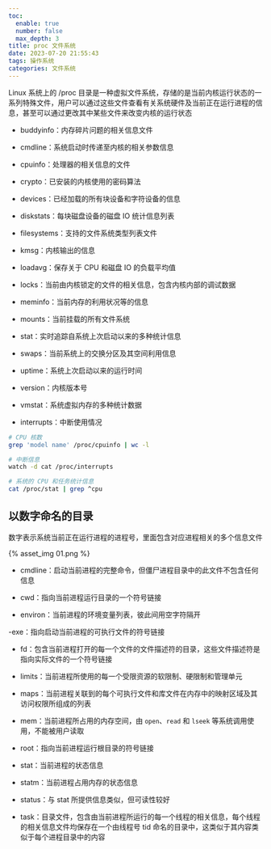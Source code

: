 ```yaml
---
toc:
  enable: true
  number: false
  max_depth: 3
title: proc 文件系统
date: 2023-07-20 21:55:43
tags: 操作系统
categories: 文件系统
---
```


Linux 系统上的 /proc 目录是一种虚拟文件系统，存储的是当前内核运行状态的一系列特殊文件，用户可以通过这些文件查看有关系统硬件及当前正在运行进程的信息，甚至可以通过更改其中某些文件来改变内核的运行状态

- buddyinfo：内存碎片问题的相关信息文件

- cmdline：系统启动时传递至内核的相关参数信息

- cpuinfo：处理器的相关信息的文件

- crypto：已安装的内核使用的密码算法

- devices：已经加载的所有块设备和字符设备的信息

- diskstats：每块磁盘设备的磁盘 IO 统计信息列表

- filesystems：支持的文件系统类型列表文件

- kmsg：内核输出的信息

- loadavg：保存关于 CPU 和磁盘 IO 的负载平均值

- locks：当前由内核锁定的文件的相关信息，包含内核内部的调试数据

- meminfo：当前内存的利用状况等的信息

- mounts：当前挂载的所有文件系统

- stat：实时追踪自系统上次启动以来的多种统计信息

- swaps：当前系统上的交换分区及其空间利用信息

- uptime：系统上次启动以来的运行时间

- version：内核版本号

- vmstat：系统虚拟内存的多种统计数据

- interrupts：中断使用情况

```sh
# CPU 核数
grep 'model name' /proc/cpuinfo | wc -l

# 中断信息
watch -d cat /proc/interrupts

# 系统的 CPU 和任务统计信息
cat /proc/stat | grep ^cpu
```

## 以数字命名的目录

数字表示系统当前正在运行进程的进程号，里面包含对应进程相关的多个信息文件

{% asset_img 01.png %}

- cmdline：启动当前进程的完整命令，但僵尸进程目录中的此文件不包含任何信息

- cwd：指向当前进程运行目录的一个符号链接

- environ：当前进程的环境变量列表，彼此间用空字符隔开

-exe：指向启动当前进程的可执行文件的符号链接

- fd：包含当前进程打开的每一个文件的文件描述符的目录，这些文件描述符是指向实际文件的一个符号链接

- limits：当前进程所使用的每一个受限资源的软限制、硬限制和管理单元

- maps：当前进程关联到的每个可执行文件和库文件在内存中的映射区域及其访问权限所组成的列表

- mem：当前进程所占用的内存空间，由 `open`、`read` 和 `lseek` 等系统调用使用，不能被用户读取

- root：指向当前进程运行根目录的符号链接
 
- stat：当前进程的状态信息
 
- statm：当前进程占用内存的状态信息
 
- status：与 stat 所提供信息类似，但可读性较好
 
- task：目录文件，包含由当前进程所运行的每一个线程的相关信息，每个线程的相关信息文件均保存在一个由线程号 tid 命名的目录中，这类似于其内容类似于每个进程目录中的内容
